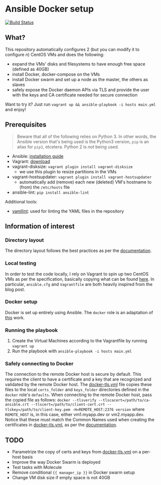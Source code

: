 # Ansible Docker setup

[![Build Status](https://travis-ci.com/LolloneS/ansible-experiment.svg?branch=master)](https://travis-ci.com/LolloneS/ansible-experiment)

## What?
This repository automatically configures 2 (but you can modify it to configure *n*) CentOS VMs and does the following:
* expand the VMs' disks and filesystems to have enough free space (defined as 40GB)
* install Docker, docker-compose on the VMs
* install Docker swarm and set up a node as the master, the others as slaves
* safely expose the Docker daemon APIs via TLS and provide the user with the keys and CA certificate needed for secure connection

Want to try it? Just run `vagrant up && ansible-playbook -i hosts main.yml` and enjoy!


## Prerequisites

> Beware that all of the following relies on Python 3. In other words, the Ansible version that's being used is the Python3 version, `pip` is an alias for `pip3`, etcetera. Python 2 is *not* being used.

* Ansible: [installation guide](https://docs.ansible.com/ansible/latest/installation_guide/intro_installation.html)
* Vagrant: [download](https://www.vagrantup.com/downloads.html)
* vagrant-disksize: `vagrant plugin install vagrant-disksize`
    * we use this plugin to resize partitions in the VMs
* vagrant-hostsupdater: `vagrant plugin install vagrant-hostsupdater`
    * automatically add (remove) each new (deleted) VM's hostname to (from) the `/etc/hosts` file 
* ansible-lint: `pip install ansible-lint`

Additional tools:
* [yamllint](https://github.com/adrienverge/yamllint): used for linting the YAML files in the repository

## Information of interest
### Directory layout
The directory layout follows the best practices as per the [documentation](https://docs.ansible.com/ansible/latest/user_guide/playbooks_best_practices.html).

### Local testing
In order to test the code locally, I rely on Vagrant to spin up two CentOS VMs as per the specification, basically copying what can be found [here](https://www.hamvocke.com/blog/local-ansible-testing/). In particular, `ansible.cfg` and `Vagrantfile` are both heavily inspired from the blog post.

### Docker setup
Docker is set up entirely using Ansible. The `docker` role is an adaptation of [this](https://github.com/geerlingguy/ansible-role-docker) work.

### Running the playbook
1. Create the Virtual Machines according to the Vagrantfile by running `vagrant up`
2. Run the playbook with `ansible-playbook -i hosts main.yml`

### Safely connecting to Docker
The connection to the remote Docker host is secure by default. This requires the client to have a certificate and a key that are recognized and validated by the remote Docker host. The [docker-tls.yml](roles/docker/tasks/docker-tls.yml) file copies these files to the local `certs_folder` and `keys_folder` directories defined in the `docker` role's `defaults`. When connecting to the remote Docker host, pass the copied file as follows:
```docker --tlsverify --tlscacert=/path/to/ca-ansible.crt --tlscert=/path/to/client-cert.crt --tlskey=/path/to/client-key.pem -H=REMOTE_HOST:2376 version```
where `REMOTE_HOST` is, in this case, either vm1.myapp.dev or vm2.myapp.dev. Notice that these must match the Common Names used when creating the certificates in [docker-tls.yml](roles/docker/tasks/docker-tls.yml), as per the [documentation](https://docs.docker.com/engine/security/https/).

## TODO
* Parametrize the copy of certs and keys from [docker-tls.yml](roles/docker/tasks/docker-tls.yml) on a per-host basis
* Improve the way Docker Swarm is deployed
* Test tasks with Molecule
* Remove conditional `{{ manager_ip }}` in Docker swarm setup
* Change VM disk size if empty space is not 40GB